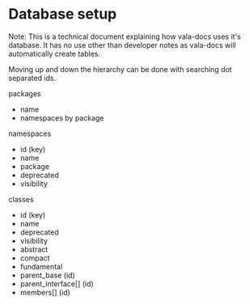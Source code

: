 # Database setup

Note: This is a technical document explaining how vala-docs uses it's database.
It has no use other than developer notes as vala-docs will automatically create
tables.

Moving up and down the hierarchy can be done with searching dot separated ids.

packages
  - name
  - namespaces by package

namespaces
  - id (key)
  - name
  - package
  - deprecated
  - visibility

classes
  - id (key)
  - name
  - deprecated
  - visibility
  - abstract
  - compact
  - fundamental
  - parent_base (id)
  - parent_interface[] (id)
  - members[] (id)
